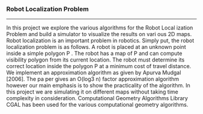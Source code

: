 

### Robot Localization Problem
---
In this project we explore the various algorithms for the Robot Local
ization Problem and build a simulator to visualize the results on vari
ous 2D maps. Robot localization is an important problem in robotics.
Simply put, the robot localization problem is as follows. A robot is
placed at an unknown point inside a simple polygon P . The robot
has a map of P and can compute visibility polygon from its current
location. The robot must determine its correct location inside the
polygon P at a minimum cost of travel distance. We implement an
approximation algorithm as given by Apurva Mudgal [2006]. The pa
per gives an O(log3 n) factor approximation algorithm however our
main emphasis is to show the practicality of the algorithm. In this
project we are simulating it on different maps without taking time
complexity in consideration. Computational Geometry Algorithms
Library CGAL has been used for the various computational geometry
algorithms.
